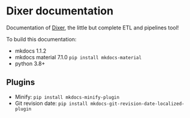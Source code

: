 # Dixer documentation

Documentation of [Dixer](https://dixer.stgo.do), the little but complete ETL and pipelines tool!

To build this documentation:

- mkdocs 1.1.2
- mkdocs material 7.1.0 `pip install mkdocs-material`
- python 3.8+

## Plugins

- Minify: `pip install mkdocs-minify-plugin`
- Git revision date: `pip install mkdocs-git-revision-date-localized-plugin`